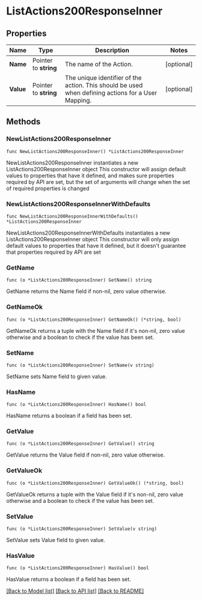 # ListActions200ResponseInner

## Properties

Name | Type | Description | Notes
------------ | ------------- | ------------- | -------------
**Name** | Pointer to **string** | The name of the Action. | [optional] 
**Value** | Pointer to **string** | The unique identifier of the action. This should be used when defining actions for a User Mapping. | [optional] 

## Methods

### NewListActions200ResponseInner

`func NewListActions200ResponseInner() *ListActions200ResponseInner`

NewListActions200ResponseInner instantiates a new ListActions200ResponseInner object
This constructor will assign default values to properties that have it defined,
and makes sure properties required by API are set, but the set of arguments
will change when the set of required properties is changed

### NewListActions200ResponseInnerWithDefaults

`func NewListActions200ResponseInnerWithDefaults() *ListActions200ResponseInner`

NewListActions200ResponseInnerWithDefaults instantiates a new ListActions200ResponseInner object
This constructor will only assign default values to properties that have it defined,
but it doesn't guarantee that properties required by API are set

### GetName

`func (o *ListActions200ResponseInner) GetName() string`

GetName returns the Name field if non-nil, zero value otherwise.

### GetNameOk

`func (o *ListActions200ResponseInner) GetNameOk() (*string, bool)`

GetNameOk returns a tuple with the Name field if it's non-nil, zero value otherwise
and a boolean to check if the value has been set.

### SetName

`func (o *ListActions200ResponseInner) SetName(v string)`

SetName sets Name field to given value.

### HasName

`func (o *ListActions200ResponseInner) HasName() bool`

HasName returns a boolean if a field has been set.

### GetValue

`func (o *ListActions200ResponseInner) GetValue() string`

GetValue returns the Value field if non-nil, zero value otherwise.

### GetValueOk

`func (o *ListActions200ResponseInner) GetValueOk() (*string, bool)`

GetValueOk returns a tuple with the Value field if it's non-nil, zero value otherwise
and a boolean to check if the value has been set.

### SetValue

`func (o *ListActions200ResponseInner) SetValue(v string)`

SetValue sets Value field to given value.

### HasValue

`func (o *ListActions200ResponseInner) HasValue() bool`

HasValue returns a boolean if a field has been set.


[[Back to Model list]](../README.md#documentation-for-models) [[Back to API list]](../README.md#documentation-for-api-endpoints) [[Back to README]](../README.md)


